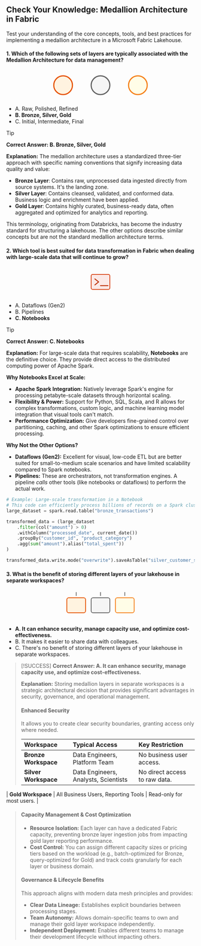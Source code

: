 ## **Check Your Knowledge: Medallion Architecture in Fabric**

Test your understanding of the core concepts, tools, and best practices for implementing a medallion architecture in a Microsoft Fabric Lakehouse.


#### **1. Which of the following sets of layers are typically associated with the Medallion Architecture for data management?**

<div align="center">
<svg width="300" height="80" viewBox="0 0 300 80" fill="none" xmlns="http://www.w3.org/2000/svg">
<circle cx="50" cy="40" r="25" fill="#FFF3E0" stroke="#E65100" stroke-width="3"/>
<text x="50" y="45" font-family="Segoe UI, sans-serif" font-size="10" font-weight="bold" text-anchor="middle">Bronze</text>
<circle cx="150" cy="40" r="25" fill="#F5F5F5" stroke="#616161" stroke-width="3"/>
<text x="150" y="45" font-family="Segoe UI, sans-serif" font-size="10" font-weight="bold" text-anchor="middle">Silver</text>
<circle cx="250" cy="40" r="25" fill="#FFFDE7" stroke="#F57F17" stroke-width="3"/>
<text x="250" y="45" font-family="Segoe UI, sans-serif" font-size="10" font-weight="bold" text-anchor="middle">Gold</text>
</svg>
</div>

*   A. Raw, Polished, Refined
*   **B. Bronze, Silver, Gold**
*   C. Initial, Intermediate, Final

> [!TIP]
> **Correct Answer: B. Bronze, Silver, Gold**
>
> **Explanation:** The medallion architecture uses a standardized three-tier approach with specific naming conventions that signify increasing data quality and value:
> *   **Bronze Layer**: Contains raw, unprocessed data ingested directly from source systems. It's the landing zone.
> *   **Silver Layer**: Contains cleansed, validated, and conformed data. Business logic and enrichment have been applied.
> *   **Gold Layer**: Contains highly curated, business-ready data, often aggregated and optimized for analytics and reporting.
>
> This terminology, originating from Databricks, has become the industry standard for structuring a lakehouse. The other options describe similar concepts but are not the standard medallion architecture terms.

#### **2. Which tool is best suited for data transformation in Fabric when dealing with large-scale data that will continue to grow?**

<div align="center">
<svg width="100" height="80" viewBox="0 0 100 80" fill="none" xmlns="http://www.w3.org/2000/svg">
<rect x="25" y="20" width="50" height="40" rx="4" fill="#FBE9E7" stroke="#D84315" stroke-width="2"/>
<path d="M35 32 L 45 40 L 35 48" stroke="#BF360C" stroke-width="2.5" stroke-linecap="round" stroke-linejoin="round"/>
<path d="M50 50 H 70" stroke="#BF360C" stroke-width="2.5" stroke-linecap="round"/>
</svg>
</div>

*   A. Dataflows (Gen2)
*   B. Pipelines
*   **C. Notebooks**

> [!TIP]
> **Correct Answer: C. Notebooks**
>
> **Explanation:** For large-scale data that requires scalability, **Notebooks** are the definitive choice. They provide direct access to the distributed computing power of Apache Spark.
>
> **Why Notebooks Excel at Scale:**
> *   **Apache Spark Integration:** Natively leverage Spark's engine for processing petabyte-scale datasets through horizontal scaling.
> *   **Flexibility & Power:** Support for Python, SQL, Scala, and R allows for complex transformations, custom logic, and machine learning model integration that visual tools can't match.
> *   **Performance Optimization:** Give developers fine-grained control over partitioning, caching, and other Spark optimizations to ensure efficient processing.
>
> **Why Not the Other Options?**
> *   **Dataflows (Gen2):** Excellent for visual, low-code ETL but are better suited for small-to-medium scale scenarios and have limited scalability compared to Spark notebooks.
> *   **Pipelines:** These are orchestrators, not transformation engines. A pipeline *calls* other tools (like notebooks or dataflows) to perform the actual work.
>
> ```python
> # Example: Large-scale transformation in a Notebook
> # This code can efficiently process billions of records on a Spark cluster.
> large_dataset = spark.read.table("bronze_transactions")
> 
> transformed_data = (large_dataset
>     .filter(col("amount") > 0)
>     .withColumn("processed_date", current_date())
>     .groupBy("customer_id", "product_category")
>     .agg(sum("amount").alias("total_spent"))
> )
> 
> transformed_data.write.mode("overwrite").saveAsTable("silver_customer_spending")
> ```

#### **3. What is the benefit of storing different layers of your lakehouse in separate workspaces?**

<div align="center">
<svg width="200" height="80" viewBox="0 0 200 80" fill="none" xmlns="http://www.w3.org/2000/svg">
<rect x="10" y="20" width="50" height="40" rx="5" fill="#FFF3E0" stroke="#E65100" stroke-width="2"/>
<rect x="75" y="20" width="50" height="40" rx="5" fill="#F5F5F5" stroke="#616161" stroke-width="2"/>
<rect x="140" y="20" width="50" height="40" rx="5" fill="#FFFDE7" stroke="#F57F17" stroke-width="2"/>
<path d="M35 15 L 35 5" stroke="#424242" stroke-width="1.5"/><path d="M100 15 L 100 5" stroke="#424242" stroke-width="1.5"/><path d="M165 15 L 165 5" stroke="#424242" stroke-width="1.5"/>
</svg>
</div>

*   **A. It can enhance security, manage capacity use, and optimize cost-effectiveness.**
*   B. It makes it easier to share data with colleagues.
*   C. There's no benefit of storing different layers of your lakehouse in separate workspaces.

> [!SUCCESS]
> **Correct Answer: A. It can enhance security, manage capacity use, and optimize cost-effectiveness.**
>
> **Explanation:** Storing medallion layers in separate workspaces is a strategic architectural decision that provides significant advantages in security, governance, and operational management.
>
> #### **Enhanced Security**
> It allows you to create clear security boundaries, granting access only where needed.
>
> | Workspace | Typical Access | Key Restriction |
> | :--- | :--- | :--- |
> | **Bronze Workspace** | Data Engineers, Platform Team | No business user access. |
> | **Silver Workspace** | Data Engineers, Analysts, Scientists | No direct access to raw data. |
| **Gold Workspace** | All Business Users, Reporting Tools | Read-only for most users. |
>
> #### **Capacity Management & Cost Optimization**
> *   **Resource Isolation:** Each layer can have a dedicated Fabric capacity, preventing bronze layer ingestion jobs from impacting gold layer reporting performance.
> *   **Cost Control:** You can assign different capacity sizes or pricing tiers based on the workload (e.g., batch-optimized for Bronze, query-optimized for Gold) and track costs granularly for each layer or business domain.
>
> #### **Governance & Lifecycle Benefits**
> This approach aligns with modern data mesh principles and provides:
> *   **Clear Data Lineage:** Establishes explicit boundaries between processing stages.
> *   **Team Autonomy:** Allows domain-specific teams to own and manage their gold layer workspace independently.
> *   **Independent Deployment:** Enables different teams to manage their development lifecycle without impacting others.
